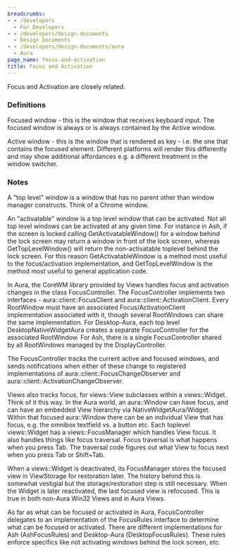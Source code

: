 ```yaml
---
breadcrumbs:
- - /developers
  - For Developers
- - /developers/design-documents
  - Design Documents
- - /developers/design-documents/aura
  - Aura
page_name: focus-and-activation
title: Focus and Activation
---
```


Focus and Activation are closely related.

### Definitions

Focused window - this is the window that receives keyboard input. The focused
window is always or is always contained by the Active window.

Active window - this is the window that is rendered as key - i.e. the one that
contains the focused element. Different platforms will render this differently
and may show additional affordances e.g. a different treatment in the window
switcher.

### Notes

A "top level" window is a window that has no parent other than window manager
constructs. Think of a Chrome window.

An "activatable" window is a top level window that can be activated. Not all top
level windows can be activated at any given time. For instance in Ash, if the
screen is locked calling GetActivatableWindow() for a window behind the lock
screen may return a window in front of the lock screen, whereas
GetTopLevelWindow() will return the non-activatable toplevel behind the lock
screen. For this reason GetActivatableWindow is a method most useful to the
focus/activation implementation, and GetTopLevelWindow is the method most useful
to general application code.

In Aura, the CoreWM library provided by Views handles focus and activation
changes in the class FocusController. The FocusController implements two
interfaces - aura::client::FocusClient and aura::client::ActivationClient. Every
RootWindow must have an associated Focus/ActivationClient implementation
associated with it, though several RootWindows can share the same
implementation. For Desktop-Aura, each top level DesktopNativeWidgetAura creates
a separate FocusController for the associated RootWindow. For Ash, there is a
single FocusController shared by all RootWindows managed by the
DisplayController.

The FocusController tracks the current active and focused windows, and sends
notifications when either of these change to registered implementations of
aura::client::FocusChangeObserver and aura::client::ActivationChangeObserver.

Views also tracks focus, for views::View subclasses within a views::Widget.
Think of it this way. In the Aura world, an aura::Window can have focus, and can
have an embedded View hierarchy via NativeWidgetAura/Widget. Within that focused
aura::Window there can be an individual View that has focus, e.g. the omnibox
textfield vs. a button etc. Each toplevel views::Widget has a
views::FocusManager which handles View focus. It also handles things like focus
traversal. Focus traversal is what happens when you press Tab. The traversal
code figures out what View to focus next when you press Tab or Shift+Tab.

When a views::Widget is deactivated, its FocusManager stores the focused view in
ViewStorage for restoration later. The history behind this is somewhat vestigial
but the storage/restoration step is still necessary. When the Widget is later
reactivated, the last focused view is refocused. This is true in both non-Aura
Win32 Views and in Aura Views.

As far as what can be focused or activated in Aura, FocusController delegates to
an implementation of the FocusRules interface to determine what can be focused
or activated. There are different implementations for Ash (AshFocusRules) and
Desktop-Aura (DesktopFocusRules). These rules enforce specifics like not
activating windows behind the lock screen, etc.